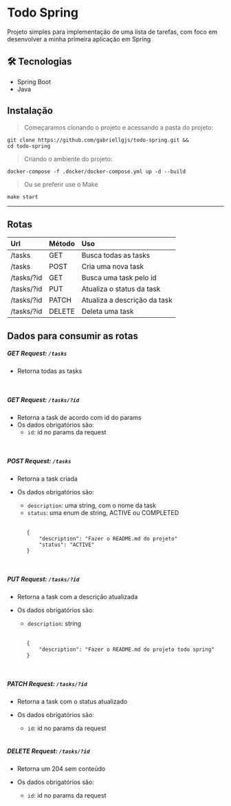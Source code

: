 # Todo Spring
 
Projeto simples para implementação de uma lista de tarefas, com foco em desenvolver a minha primeira aplicação em Spring

## 🛠 Tecnologias

- Spring Boot
- Java

## Instalação

> Começaramos clonando o projeto e acessando a pasta do projeto:
```
git clone https://github.com/gabriellgjs/todo-spring.git &&
cd todo-spring
```


>Criando o ambiente do projeto:
```
docker-compose -f .docker/docker-compose.yml up -d --build
```

>Ou se preferir use o Make
```
make start
```


---
## Rotas
| Url                               | Método | Uso                          |
| :---------------------------------|:-------|:-----------------------------|
| /tasks                            | GET    | Busca todas as tasks         |
| /tasks                            | POST   | Cria uma nova task           |
| /tasks/?id                        | GET    | Busca uma task pelo id       |
| /tasks/?id                        | PUT    | Atualiza o status da task    |
| /tasks/?id                        | PATCH  | Atualiza a descrição da task |
| /tasks/?id                        | DELETE | Deleta uma task              |

## Dados para consumir as rotas

##### *GET* Request: `/tasks`
- Retorna todas as tasks

<br/>

##### *GET* Request: `/tasks/?id`
- Retorna a task de acordo com id do params
- Os dados obrigatórios são:
   * `id`: id no params da request
  
<br/>

##### *POST* Request: `/tasks`
- Retorna  a task criada
- Os dados obrigatórios são:
   * `description`: uma string, com o nome da task
   * `status`: uma enum de string, ACTIVE ou COMPLETED
  
  <br/>

  ```
     {
         "description": "Fazer o README.md do projeto"
         "status": "ACTIVE"
     }
  ```

<br/>

##### *PUT* Request: `/tasks/?id`
- Retorna a task com a descrição atualizada
- Os dados obrigatórios são:
   * `description`: string

  <br/>

  ```
     {
         "description": "Fazer o README.md do projeto todo spring"
     }
  ```

<br/>

##### *PATCH* Request: `/tasks/?id`
- Retorna a task com  o status atualizado
- Os dados obrigatórios são:
   * `id`: id no params da request
  
  <br/>


##### *DELETE* Request: `/tasks/?id`
- Retorna um 204 sem conteúdo
- Os dados obrigatórios são:
   * `id`: id no params da request

  <br/>
